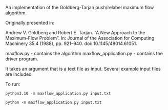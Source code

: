 An implementation of the Goldberg-Tarjan push/relabel maximum flow algorithm.

Originally presented in:

Andrew V. Goldberg and Robert E. Tarjan. “A New Approach to the Maximum-Flow
Problem”. In: Journal of the Association for Computing Machinery 35.4 (1988),
pp. 921–940. doi: 10.1145/48014.61051.

maxflow.py - contains the algorithm
maxflow_application.py - contains the driver program. 

It takes an argument that is a text file as input. Several example input files are included

To run:
```
python3.10 -m maxflow_application.py input.txt

python -m maxflow_application.py input.txt
````